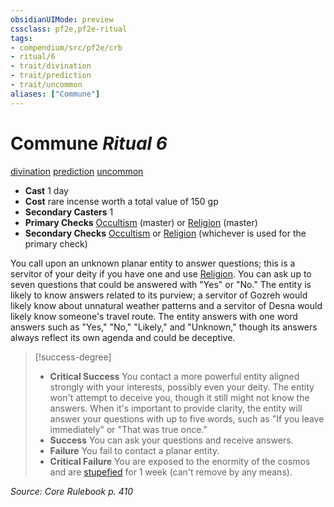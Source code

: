 ```yaml
---
obsidianUIMode: preview
cssclass: pf2e,pf2e-ritual
tags:
- compendium/src/pf2e/crb
- ritual/6
- trait/divination
- trait/prediction
- trait/uncommon
aliases: ["Commune"]
---
```

# Commune *Ritual 6*  
[divination](../../../Rules/traits/divination.md)  [prediction](../../../Rules/traits/prediction.md)  [uncommon](../../../Rules/traits/uncommon.md)  

- **Cast** 1 day
- **Cost** rare incense worth a total value of 150 gp
- **Secondary Casters** 1
- **Primary Checks** [Occultism](../../skills.md#Occultism) (master) or [Religion](../../skills.md#Religion) (master)
- **Secondary Checks** [Occultism](../../skills.md#Occultism) or [Religion](../../skills.md#Religion) (whichever is used for the primary check)

You call upon an unknown planar entity to answer questions; this is a servitor of your deity if you have one and use [Religion](../../skills.md#Religion). You can ask up to seven questions that could be answered with "Yes" or "No." The entity is likely to know answers related to its purview; a servitor of Gozreh would likely know about unnatural weather patterns and a servitor of Desna would likely know someone's travel route. The entity answers with one word answers such as "Yes," "No," "Likely," and "Unknown," though its answers always reflect its own agenda and could be deceptive.

> [!success-degree] 
> - **Critical Success** You contact a more powerful entity aligned strongly with your interests, possibly even your deity. The entity won't attempt to deceive you, though it still might not know the answers. When it's important to provide clarity, the entity will answer your questions with up to five words, such as "If you leave immediately" or "That was true once."
> - **Success** You can ask your questions and receive answers.
> - **Failure** You fail to contact a planar entity.
> - **Critical Failure** You are exposed to the enormity of the cosmos and are [stupefied](../../../Rules/conditions.md#Stupefied) for 1 week (can't remove by any means).

*Source: Core Rulebook p. 410*